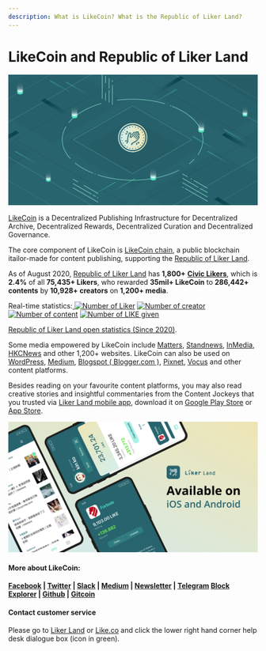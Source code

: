 ```yaml
---
description: What is LikeCoin? What is the Republic of Liker Land?
---
```


# LikeCoin and Republic of Liker Land

![](.gitbook/assets/likecoin_presskit_likecoin_asset_likecoinfeature.png)

[LikeCoin](https://like.co) is a Decentralized Publishing Infrastructure for Decentralized Archive, Decentralized Rewards, Decentralized Curation and Decentralized Governance.

The core component of LikeCoin is [LikeCoin chain](https://likecoin.bigdipper.live/), a public blockchain itailor-made for content publishing, supporting the [Republic of Liker Land](https://like.co/in/getapp). 

As of August 2020, [Republic of Liker Land](https://like.co/in/getapp) has **1,800+** [**Civic Likers**](https://liker.land/civic), which is **2.4%** of all **75,435+ Likers**, who rewarded **35mil+ LikeCoin** to **286,442+ contents** by **10,928+ creators** on **1,200+ media**.

Real-time statistics:[ ![Number of Liker](https://static.like.co/badge/stats/liker.svg)](https://like.co/) [![Number of creator](https://static.like.co/badge/stats/creator.svg)](https://like.co/) [![Number of content](https://static.like.co/badge/stats/content.svg)](https://like.co/) [![Number of LIKE given](https://static.like.co/badge/stats/LIKE.svg)](https://like.co/)

[Republic of Liker Land open statistics \(Since 2020\)](https://datastudio.google.com/u/0/reporting/e6168171-b61d-4871-b39f-7b6308f2facc/page/qgR).

Some media empowered by LikeCoin include [Matters](https://matters.news/), [Standnews](https://www.thestandnews.com/), [InMedia](https://www.inmediahk.net/), [HKCNews](https://www.hkcnews.com/) and other 1,200+ websites. LikeCoin can also be used on [WordPress](https://wordpress.org/plugins/likecoin/), [Medium](https://medium.com), [Blogspot \( Blogger.com \)](https://www.blogger.com/dashboard/reading), [Pixnet](https://appmarket.pixnet.tw/#!/addon/1331), [Vocus](https://vocus.cc) and other content platforms. 

Besides reading on your favourite content platforms, you may also read creative stories and insightful commentaries from the Content Jockeys that you trusted via [Liker Land mobile app](https://like.co/in/getapp), download it on [Google Play Store](https://play.google.com/store/apps/details?id=com.oice&hl=en) or [App Store](https://apps.apple.com/hk/app/liker-land/id1248232355).

![](.gitbook/assets/likecoin_ad72_appstore_og_ios_android.png)

#### More about LikeCoin:

#### [Facebook](https://www.facebook.com/Liker.Land/) \| [Twitter](https://twitter.com/likecoin) \| [Slack](https://join.g0v.tw/) \| [Medium](https://medium.com/likecoin) \| [Newsletter](https://likecoin.substack.com/) \| [Telegram](https://t.me/likecoin) [Block Explorer](https://likecoin.bigdipper.live/) \| [Github](https://github.com/likecoin) \| [Gitcoin](https://gitcoin.co/grants/634/likecoin-republic-of-liker-land)

#### Contact customer service

Please go to [Liker Land](https://liker.land/) or [Like.co](https://like.co/) and click the lower right hand corner help desk dialogue box \(icon in green\).

